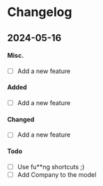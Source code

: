 # Changelog

## 2024-05-16

#### Misc.
- [ ] Add a new feature

#### Added
- [ ] Add a new feature

#### Changed
- [ ] Add a new feature

#### Todo
- [ ] Use fu**ng shortcuts ;) 
- [ ] Add Company to the model